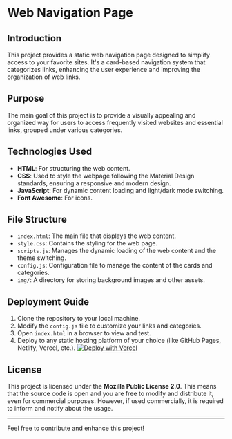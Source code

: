# Web Navigation Page

## Introduction

This project provides a static web navigation page designed to simplify access to your favorite sites. It's a card-based navigation system that categorizes links, enhancing the user experience and improving the organization of web links.

## Purpose

The main goal of this project is to provide a visually appealing and organized way for users to access frequently visited websites and essential links, grouped under various categories.

## Technologies Used

- **HTML**: For structuring the web content.
- **CSS**: Used to style the webpage following the Material Design standards, ensuring a responsive and modern design.
- **JavaScript**: For dynamic content loading and light/dark mode switching.
- **Font Awesome**: For icons.

## File Structure

- `index.html`: The main file that displays the web content.
- `style.css`: Contains the styling for the web page.
- `scripts.js`: Manages the dynamic loading of the web content and the theme switching.
- `config.js`: Configuration file to manage the content of the cards and categories.
- `img/`: A directory for storing background images and other assets.

## Deployment Guide

1. Clone the repository to your local machine.
2. Modify the `config.js` file to customize your links and categories.
3. Open `index.html` in a browser to view and test.
4. Deploy to any static hosting platform of your choice (like GitHub Pages, Netlify, Vercel, etc.).
[![Deploy with Vercel](https://vercel.com/button)](https://vercel.com/new/clone?repository-url=https%3A%2F%2Fgithub.com%2Fstvlynn%2Fnavipage)

## License

This project is licensed under the **Mozilla Public License 2.0**. This means that the source code is open and you are free to modify and distribute it, even for commercial purposes. However, if used commercially, it is required to inform and notify about the usage.

---

Feel free to contribute and enhance this project!
